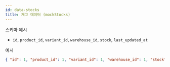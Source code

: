 ```yaml
---
id: data-stocks
title: 재고 데이터 (mockStocks)
---
```


스키마 예시

- `id`, `product_id`, `variant_id`, `warehouse_id`, `stock`, `last_updated_at`

예시

```json
{ "id": 1, "product_id": 1, "variant_id": 1, "warehouse_id": 1, "stock": 10 }
```

